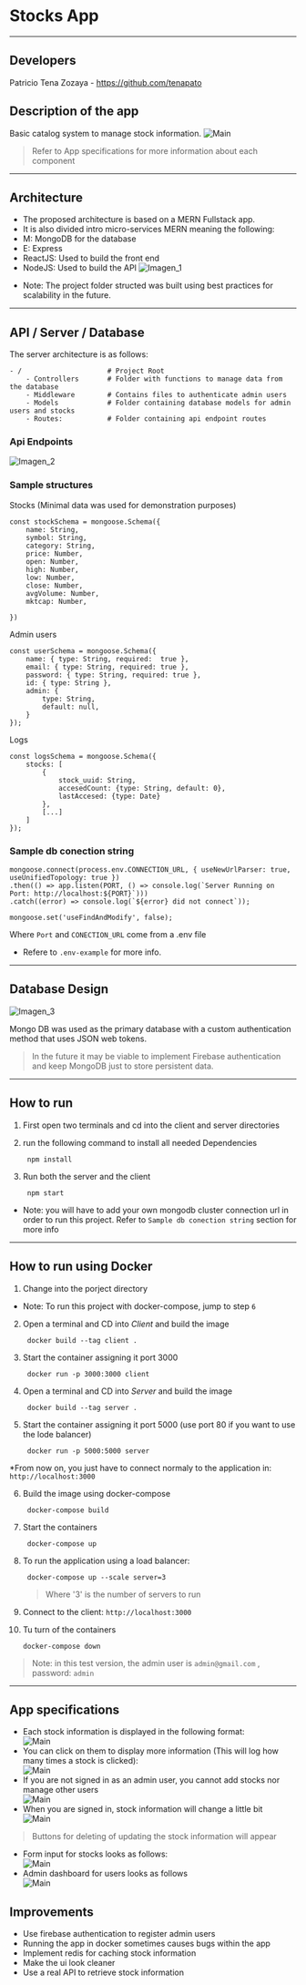 # Stocks App
----------------------------------------------------------------
## Developers
Patricio Tena Zozaya - 
https://github.com/tenapato

## Description of the app
Basic catalog system to manage stock information.
![Main](docs/app1.PNG)
>Refer to App specifications for more information about each component
---
## Architecture

- The proposed architecture is based on a MERN Fullstack app. 
- It is also divided intro micro-services
MERN meaning the following:
- M: MongoDB for the database
- E: Express
- ReactJS:  Used to build the front end
- NodeJS: Used to build the API
![Imagen_1](docs/architecture.png)

* Note: The project folder structed was built using best practices for scalability in the future.
---
## API / Server / Database

The server architecture is as follows:

```
- / 			        # Project Root
    - Controllers       # Folder with functions to manage data from the database
    - Middleware        # Contains files to authenticate admin users
    - Models            # Folder containing database models for admin users and stocks
    - Routes:           # Folder containing api endpoint routes

```   
### Api Endpoints
![Imagen_2](docs/api_endpoints.png)

### Sample structures

Stocks (Minimal data was used for demonstration purposes)

    const stockSchema = mongoose.Schema({
        name: String,
        symbol: String,
        category: String,
        price: Number,
        open: Number,
        high: Number,
        low: Number,
        close: Number,
        avgVolume: Number,
        mktcap: Number,
        
    })

Admin users

    const userSchema = mongoose.Schema({
        name: { type: String, required:  true },
        email: { type: String, required: true },
        password: { type: String, required: true },
        id: { type: String },
        admin: { 
            type: String,
            default: null,
        }
    });

Logs

    const logsSchema = mongoose.Schema({
        stocks: [
            {
                stock_uuid: String, 
                accesedCount: {type: String, default: 0},
                lastAccesed: {type: Date}
            },
            [...]
        ]  
    });

### Sample db conection string

    mongoose.connect(process.env.CONNECTION_URL, { useNewUrlParser: true,   useUnifiedTopology: true })
    .then(() => app.listen(PORT, () => console.log(`Server Running on Port: http://localhost:${PORT}`)))
    .catch((error) => console.log(`${error} did not connect`));

    mongoose.set('useFindAndModify', false);

Where `Port` and `CONECTION_URL` come from a .env file
* Refere to `.env-example` for more info.

---
## Database Design
![Imagen_3](docs/db.png)

Mongo DB was used as the primary database with a custom authentication method that uses JSON web tokens.

>In the future it may be viable to implement Firebase authentication and keep MongoDB just to store persistent data. 
---
## How to run

1. First open two terminals and cd into the client and server directories
2. run the following command to install all needed Dependencies

        npm install 
3. Run both the server and the client

        npm start
* Note: you will have to add your own mongodb cluster connection url in order to run this project. Refer to  `Sample db conection string`  section for more info
---
## How to run using Docker

1. Change into the porject directory
        
* Note: To run this project with docker-compose, jump to step `6` 
2. Open a terminal and CD into *Client* and build the image

        docker build --tag client .
3. Start the container assigning it port 3000

        docker run -p 3000:3000 client
4. Open a terminal and CD into *Server* and build the image

        docker build --tag server .
5. Start the container assigning it port 5000 (use port 80 if you want to use the lode balancer)

        docker run -p 5000:5000 server
*From now on, you just have to connect normaly to the application in: `http://localhost:3000`

6. Build the image using docker-compose

        docker-compose build 
7. Start the containers

        docker-compose up
8. To run the application using a load balancer:
        
        docker-compose up --scale server=3
    > Where '3' is the number of servers to run
9. Connect to the client: `http://localhost:3000`
10. Tu turn of the containers

        docker-compose down
> Note: in this test version, the admin user is `admin@gmail.com` , password: `admin`
---

## App specifications

- Each stock information is displayed in the following format: </br>
![Main](docs/app6.PNG)
- You can click on them to display more information (This will log how many times a stock is clicked):</br>
![Main](docs/app2.PNG)
- If you are not signed in as an admin user, you cannot add stocks nor manage other users</br>
![Main](docs/app5.PNG)
- When you are signed in, stock information will change a little bit</br>
![Main](docs/app7.PNG)
> Buttons for deleting of updating the stock information will appear
- Form input for stocks looks as follows:</br>
![Main](docs/app3.PNG)
- Admin dashboard for users looks as follows</br>
![Main](docs/app4.PNG)

## Improvements

- Use firebase authentication to register admin users
- Running the app in docker sometimes causes bugs within the app
- Implement redis for caching stock information
- Make the ui look cleaner
- Use a real API to retrieve stock information